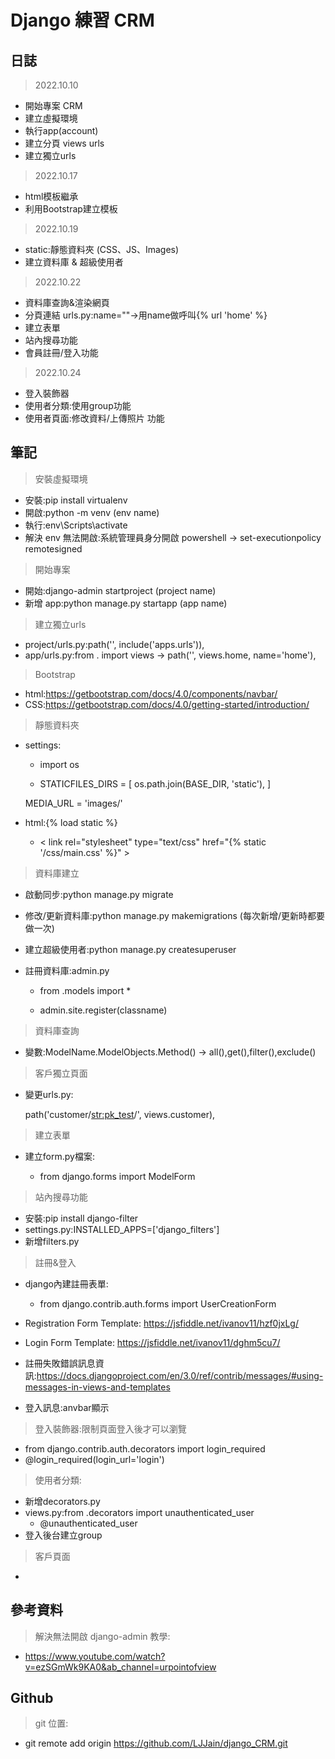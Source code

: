 # Django 練習 CRM

## 日誌
> 2022.10.10
- 開始專案 CRM
- 建立虛擬環境
- 執行app(account)
- 建立分頁 views urls
- 建立獨立urls

> 2022.10.17
- html模板繼承
- 利用Bootstrap建立模板

> 2022.10.19
- static:靜態資料夾 (CSS、JS、Images)
- 建立資料庫 & 超級使用者

> 2022.10.22
- 資料庫查詢&渲染網頁
- 分頁連結 urls.py:name=""->用name做呼叫{% url 'home' %}
- 建立表單
- 站內搜尋功能
- 會員註冊/登入功能

> 2022.10.24
- 登入裝飾器
- 使用者分類:使用group功能
- 使用者頁面:修改資料/上傳照片 功能



## 筆記
> 安裝虛擬環境
- 安裝:pip install virtualenv
- 開啟:python -m venv (env name)
- 執行:env\Scripts\activate
- 解決 env 無法開啟:系統管理員身分開啟 powershell -> set-executionpolicy remotesigned

> 開始專案
- 開始:django-admin startproject (project name)
- 新增 app:python manage.py startapp (app name)

> 建立獨立urls
- project/urls.py:path('', include('apps.urls')),
- app/urls.py:from . import views -> path('', views.home, name='home'),

> Bootstrap
- html:https://getbootstrap.com/docs/4.0/components/navbar/
- CSS:https://getbootstrap.com/docs/4.0/getting-started/introduction/

> 靜態資料夾
- settings:

    - import os

    - STATICFILES_DIRS = [
        os.path.join(BASE_DIR, 'static'),
    ]

    MEDIA_URL = 'images/' 

- html:{% load static %}  

    - < link rel="stylesheet" type="text/css" href="{% static '/css/main.css' %}" >

> 資料庫建立
- 啟動同步:python manage.py migrate
- 修改/更新資料庫:python manage.py makemigrations (每次新增/更新時都要做一次)
- 建立超級使用者:python manage.py createsuperuser
- 註冊資料庫:admin.py

    - from .models import *

    - admin.site.register(classname)

> 資料庫查詢
- 變數:ModelName.ModelObjects.Method() -> all(),get(),filter(),exclude()

> 客戶獨立頁面
- 變更urls.py:

    path('customer/<str:pk_test>/', views.customer),

> 建立表單
- 建立form.py檔案:

    - from django.forms import ModelForm

> 站內搜尋功能
- 安裝:pip install django-filter
- settings.py:INSTALLED_APPS=['django_filters']
- 新增filters.py

> 註冊&登入
- django內建註冊表單:

    - from django.contrib.auth.forms import UserCreationForm
- Registration Form Template: https://jsfiddle.net/ivanov11/hzf0jxLg/
- Login Form Template: https://jsfiddle.net/ivanov11/dghm5cu7/
- 註冊失敗錯誤訊息資訊:https://docs.djangoproject.com/en/3.0/ref/contrib/messages/#using-messages-in-views-and-templates
- 登入訊息:anvbar顯示

> 登入裝飾器:限制頁面登入後才可以瀏覽
- from django.contrib.auth.decorators import login_required
- @login_required(login_url='login')

> 使用者分類:
- 新增decorators.py
- views.py:from .decorators import unauthenticated_user
    - @unauthenticated_user
- 登入後台建立group

> 客戶頁面
-  





## 參考資料

> 解決無法開啟 django-admin 教學:
- https://www.youtube.com/watch?v=ezSGmWk9KA0&ab_channel=urpointofview


## Github

> git 位置:
- git remote add origin https://github.com/LJJain/django_CRM.git
